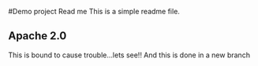 #Demo project Read me
This is a simple readme file.
## Apache 2.0
This is bound to cause trouble...lets see!!
And this is done in a new branch
